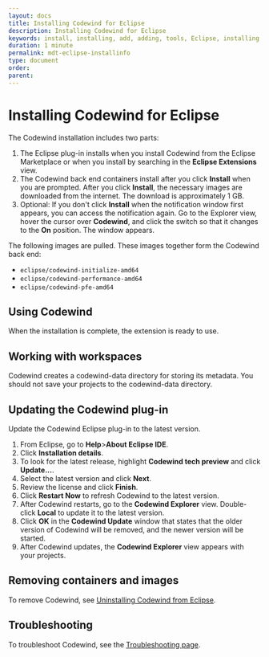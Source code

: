 ```yaml
---
layout: docs
title: Installing Codewind for Eclipse
description: Installing Codewind for Eclipse
keywords: install, installing, add, adding, tools, Eclipse, installing Codewind for Eclipse
duration: 1 minute
permalink: mdt-eclipse-installinfo
type: document
order: 
parent: 
---
```


# Installing Codewind for Eclipse

The Codewind installation includes two parts:
1. The Eclipse plug-in installs when you install Codewind from the Eclipse Marketplace or when you install by searching in the **Eclipse Extensions** view.
2. The Codewind back end containers install after you click **Install** when you are prompted. After you click **Install**, the necessary images are downloaded from the internet. The download is approximately 1 GB.
3. Optional: If you don't click **Install** when the notification window first appears, you can access the notification again. Go to the Explorer view, hover the cursor over **Codewind**, and click the switch so that it changes to the **On** position. The window appears.

The following images are pulled. These images together form the Codewind back end:
- `eclipse/codewind-initialize-amd64`
- `eclipse/codewind-performance-amd64`
- `eclipse/codewind-pfe-amd64`

## Using Codewind
When the installation is complete, the extension is ready to use.

## Working with workspaces
Codewind creates a codewind-data directory for storing its metadata. You should not save your projects to the codewind-data directory. 

## Updating the Codewind plug-in
Update the Codewind Eclipse plug-in to the latest version.
1. From Eclipse, go to **Help**>**About Eclipse IDE**.
2. Click **Installation details**.
3. To look for the latest release, highlight **Codewind tech preview** and click **Update...**.
4. Select the latest version and click **Next**.
5. Review the license and click **Finish**.
6. Click **Restart Now** to refresh Codewind to the latest version.
7. After Codewind restarts, go to the **Codewind Explorer** view. Double-click **Local** to update it to the latest version.
8. Click **OK** in the **Codewind Update** window that states that the older version of Codewind will be removed, and the newer version will be started.
9. After Codewind updates, the **Codewind Explorer** view appears with your projects.

## Removing containers and images
To remove Codewind, see [Uninstalling Codewind from Eclipse](mdteclipseuninstall.html).

## Troubleshooting
To troubleshoot Codewind, see the [Troubleshooting page](troubleshooting.html).